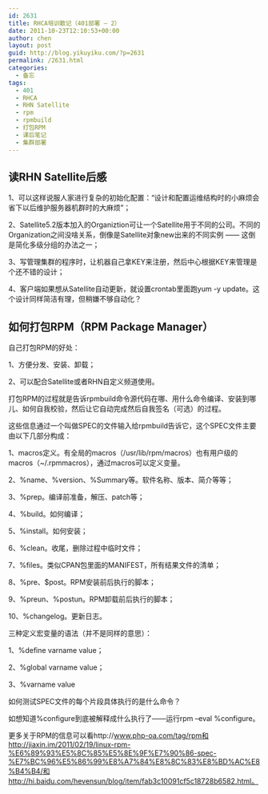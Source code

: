 ```yaml
---
id: 2631
title: RHCA培训散记（401部署 – 2）
date: 2011-10-23T12:10:53+00:00
author: chen
layout: post
guid: http://blog.yikuyiku.com/?p=2631
permalink: /2631.html
categories:
  - 备忘
tags:
  - 401
  - RHCA
  - RHN Satellite
  - rpm
  - rpmbuild
  - 打包RPM
  - 课后笔记
  - 集群部署
---
```

## 读RHN Satellite后感

1、可以这样说服人家进行复杂的初始化配置：“设计和配置运维结构时的小麻烦会省下以后维护服务器机群时的大麻烦”；

2、Satellite5.2版本加入的Organiztion可让一个Satellite用于不同的公司。不同的Organization之间没啥关系，倒像是Satellite对象new出来的不同实例 —— 这倒是简化多级分组的办法之一；

3、写管理集群的程序时，让机器自己拿KEY来注册，然后中心根据KEY来管理是个还不错的设计；

4、客户端如果想从Satellite自动更新，就设置crontab里面跑yum -y update。这个设计同样简洁有理，但稍嫌不够自动化？



## 如何打包RPM（RPM Package Manager）

自己打包RPM的好处：
  
1、方便分发、安装、卸载；
  
2、可以配合Satellite或者RHN自定义频道使用。

打包RPM的过程就是告诉rpmbuild命令源代码在哪、用什么命令编译、安装到哪儿、如何自我校验，然后让它自动完成然后自我签名（可选）的过程。
  
这些信息通过一个叫做SPEC的文件输入给rpmbuild告诉它，这个SPEC文件主要由以下几部分构成：
  
1、macros定义。有全局的macros（/usr/lib/rpm/macros）也有用户级的macros（~/.rpmmacros），通过macros可以定义变量。
  
2、%name、%version、%Summary等。软件名称、版本、简介等等；
  
3、%prep。编译前准备，解压、patch等；
  
4、%build。如何编译；
  
5、%install。如何安装；
  
6、%clean。收尾，删除过程中临时文件；
  
7、%files。类似CPAN包里面的MANIFEST，所有结果文件的清单；
  
8、%pre、$post。RPM安装前后执行的脚本；
  
9、%preun、%postun。RPM卸载前后执行的脚本；
  
10、%changelog。更新日志。

三种定义宏变量的语法（并不是同样的意思）：
  
1、%define varname value；
  
2、%global varname value；
  
3、%varname value

如何测试SPEC文件的每个片段具体执行的是什么命令？
  
如想知道%configure到底被解释成什么执行了——运行rpm &#8211;eval %configure。

更多关于RPM的信息可以看http://www.php-oa.com/tag/rpm和http://jiaxin.im/2011/02/19/linux-rpm-%E6%89%93%E5%8C%85%E5%8E%9F%E7%90%86-spec-%E7%BC%96%E5%86%99%E8%A7%84%E8%8C%83%E8%BD%AC%E8%B4%B4/和http://hi.baidu.com/hevensun/blog/item/fab3c10091cf5c18728b6582.html。